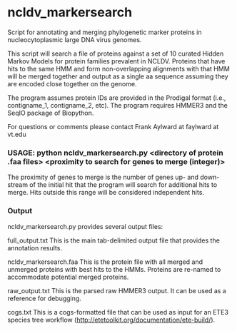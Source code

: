 # ncldv_markersearch
Script for annotating and merging phylogenetic marker proteins in nucleocytoplasmic large DNA virus genomes. 

This script will search a file of proteins against a set of 10 curated Hidden Markov Models for protein families prevalent in NCLDV. Proteins that have hits to the same HMM and form non-overlapping alignments with that HMM will be merged together and output as a single aa sequence assuming they are encoded close together on the genome. 

The program assumes protein IDs are provided in the Prodigal format (i.e., contigname_1, contigname_2, etc). 
The program requires HMMER3 and the SeqIO package of Biopython. 

For questions or comments please contact Frank Aylward at faylward at vt.edu

### USAGE: python ncldv_markersearch.py <directory of protein .faa files> <proximity of genes to merge> <proximity to search for genes to merge (integer)>

The proximity of genes to merge is the number of genes up- and down-stream of the initial hit that the program will search for additional hits to merge. Hits outside this range will be considered independent hits. 

### Output
ncldv_markersearch.py provides several output files:

full_output.txt         This is the main tab-delimited output file that provides the annotation results. 

ncldv_markersearch.faa  This is the protein file with all merged and unmerged proteins with best hits to the HMMs. Proteins are re-named to accommodate potential merged proteins. 

raw_output.txt          This is the parsed raw HMMER3 output. It can be used as a reference for debugging. 

cogs.txt                This is a cogs-formatted file that can be used as input for an ETE3 species tree workflow 
(http://etetoolkit.org/documentation/ete-build/).

